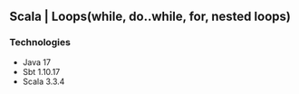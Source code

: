## Scala | Loops(while, do..while, for, nested loops)



### Technologies

- Java 17
- Sbt 1.10.17
- Scala 3.3.4
